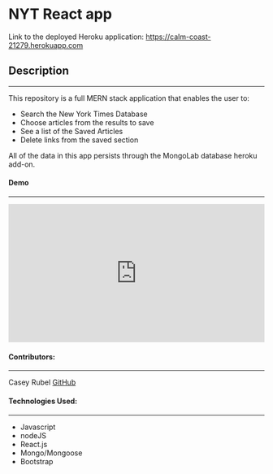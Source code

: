 # NYT React app

Link to the deployed Heroku application: https://calm-coast-21279.herokuapp.com


## Description
***
This repository is a full MERN stack application that enables the user to: 

* Search the New York Times Database
* Choose articles from the results to save
* See a list of the Saved Articles
* Delete links from the saved section

All of the data in this app persists through the MongoLab database heroku add-on. 

#### Demo
***

<div style='position:relative;padding-bottom:54%'><iframe src='https://gfycat.com/ifr/VengefulSadBluefish' frameborder='0' scrolling='no' width='100%' height='100%' style='position:absolute;top:0;left:0' allowfullscreen></iframe></div>

#### Contributors:
***

Casey Rubel [GitHub](https://github.com/caseyrubel)


#### Technologies Used:
***

* Javascript
* nodeJS
* React.js
* Mongo/Mongoose
* Bootstrap
